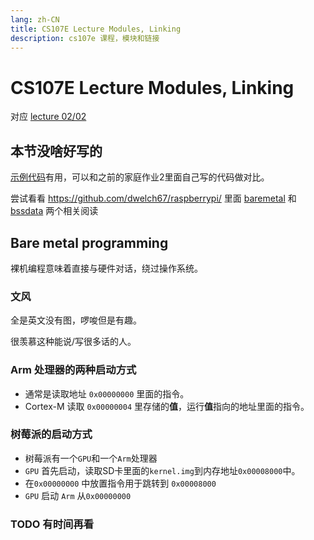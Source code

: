 ```yaml
---
lang: zh-CN
title: CS107E Lecture Modules, Linking
description: cs107e 课程，模块和链接
---
```


# CS107E Lecture Modules, Linking

对应 [lecture 02/02](./lecture-0202)

## 本节没啥好写的

[示例代码](https://github.com/cs107e/cs107e.github.io/tree/master/lectures/Linking/code/larson)有用，可以和之前的家庭作业2里面自己写的代码做对比。

尝试看看 https://github.com/dwelch67/raspberrypi/ 里面 [baremetal](https://github.com/dwelch67/raspberrypi/tree/master/baremetal) 和 [bssdata](https://github.com/dwelch67/raspberrypi/tree/master/bssdata) 两个相关阅读

## Bare metal programming

裸机编程意味着直接与硬件对话，绕过操作系统。

### 文风

全是英文没有图，啰唆但是有趣。

很羡慕这种能说/写很多话的人。

### Arm 处理器的两种启动方式

- 通常是读取地址 `0x00000000` 里面的指令。
- Cortex-M 读取 `0x00000004` 里存储的**值**，运行**值**指向的地址里面的指令。

### 树莓派的启动方式

- 树莓派有一个`GPU`和一个`Arm`处理器
- `GPU` 首先启动，读取SD卡里面的`kernel.img`到内存地址`0x00008000`中。
- 在`0x00000000` 中放置指令用于跳转到 `0x00008000`
- `GPU` 启动 `Arm` 从`0x00000000`

### TODO 有时间再看